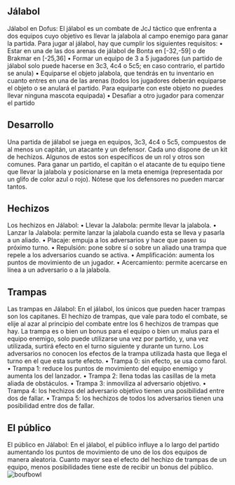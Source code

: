 ## Jálabol
Jálabol en Dofus: El jálabol es un combate de JcJ táctico que enfrenta a dos equipos cuyo objetivo es llevar la jalabola al campo enemigo para ganar la partida.
Para jugar al jálabol, hay que cumplir los siguientes requisitos: 
• Estar en una de las dos arenas de jálabol de Bonta en [-32,-59] o de Brakmar en [-25,36]
• Formar un equipo de 3 a 5 jugadores (un partido de jálabol solo puede hacerse en 3c3, 4c4 o 5c5; en caso contrario, el partido se anula)
• Equiparse el objeto jalabola, que tendrás en tu inventario en cuanto entres en una de las arenas (todos los jugadores deberán equiparse el objeto o se anulará el partido. Para equiparte con este objeto no puedes llevar ninguna mascota equipada)
• Desafiar a otro jugador para comenzar el partido

## Desarrollo
Una partida de jálabol se juega en equipos, 3c3, 4c4 o 5c5, compuestos de al menos un capitán, un atacante y un defensor. Cada uno dispone de un kit de hechizos. Algunos de estos son específicos de un rol y otros son comunes.
Para ganar un partido, el capitán o el atacante de tu equipo tiene que llevar la jalabola y posicionarse en la meta enemiga (representada por un glifo de color azul o rojo). Nótese que los defensores no pueden marcar tantos.

## Hechizos
Los hechizos en Jálabol:
• Llevar la Jalabola: permite llevar la jalabola.
• Lanzar la Jalabola: permite lanzar la jalabola cuando esta se lleva y pasarla a un aliado.
• Placaje: empuja a los adversarios y hace que pasen su próximo turno.
• Repulsión: pone sobre sí o sobre un aliado una trampa que repele a los adversarios cuando se activa.
• Amplificación: aumenta los puntos de movimiento de un jugador.
• Acercamiento: permite acercarse en línea a un adversario o a la jalabola.

## Trampas
Las trampas en Jálabol: En el jálabol, los únicos que pueden hacer trampas son los capitanes. El hechizo de trampas, que vale para todo el combate, se elije al azar al principio del combate entre los 6 hechizos de trampas que hay.
La trampa es o bien un bonus para el equipo o bien un malus para el equipo enemigo, solo puede utilizarse una vez por partido, y, una vez utilizada, surtirá efecto en el turno siguiente y durante un turno. Los adversarios no conocen los efectos de la trampa utilizada hasta que llega el turno en el que esta surte efecto.
• Trampa 0: sin efecto, se usa como farol.
• Trampa 1: reduce los puntos de movimiento del equipo enemigo y aumenta los del lanzador.
• Trampa 2: llena todas las casillas de la meta aliada de obstáculos.
• Trampa 3: inmoviliza al adversario objetivo.
• Trampa 4: los hechizos del adversario objetivo tienen una posibilidad entre dos de fallar.
• Trampa 5: los hechizos de todos los adversarios tienen una posibilidad entre dos de fallar.

## El público
El público en Jálabol: En el jálabol, el público influye a lo largo del partido aumentando los puntos de movimiento de uno de los dos equipos de manera aleatoria. Cuanto mayor sea el efecto del hechizo de trampas de un equipo, menos posibilidades tiene este de recibir un bonus del público.
![boufbowl](https://media.discordapp.net/attachments/1107006154426560682/1107008224202334208/boufbowl-200x200.png)